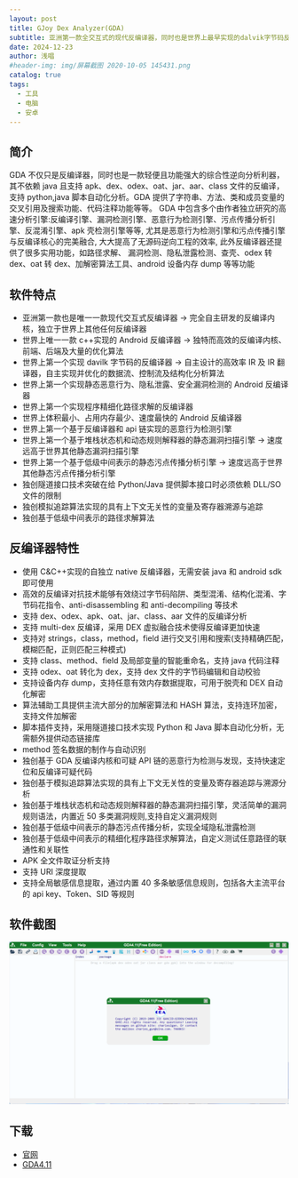 ```yaml
---
layout: post
title: GJoy Dex Analyzer(GDA)
subtitle: 亚洲第一款全交互式的现代反编译器，同时也是世界上最早实现的dalvik字节码反编译器。
date: 2024-12-23
author: 浅唱
#header-img: img/屏幕截图 2020-10-05 145431.png
catalog: true
tags:
  - 工具
  - 电脑
  - 安卓
---
```


## 简介

GDA 不仅只是反编译器，同时也是一款轻便且功能强大的综合性逆向分析利器，其不依赖 java 且支持 apk、dex、odex、oat、jar、aar、class 文件的反编译， 支持 python,java 脚本自动化分析。GDA 提供了字符串、方法、类和成员变量的交叉引用及搜索功能、代码注释功能等等。 GDA 中包含多个由作者独立研究的高速分析引擎:反编译引擎、漏洞检测引擎、恶意行为检测引擎、污点传播分析引擎、反混淆引擎、apk 壳检测引擎等等, 尤其是恶意行为检测引擎和污点传播引擎与反编译核心的完美融合, 大大提高了无源码逆向工程的效率, 此外反编译器还提供了很多实用功能，如路径求解、 漏洞检测、隐私泄露检测、查壳、odex 转 dex、oat 转 dex、加解密算法工具、android 设备内存 dump 等等功能

## 软件特点

- 亚洲第一款也是唯一一款现代交互式反编译器 → 完全自主研发的反编译内核，独立于世界上其他任何反编译器
- 世界上唯一一款 c++实现的 Android 反编译器 → 独特而高效的反编译内核、前端、后端及大量的优化算法
- 世界上第一个实现 davilk 字节码的反编译器 → 自主设计的高效率 IR 及 IR 翻译器，自主实现并优化的数据流、控制流及结构化分析算法
- 世界上第一个实现静态恶意行为、隐私泄露、安全漏洞检测的 Android 反编译器
- 世界上第一个实现程序精细化路径求解的反编译器
- 世界上体积最小、占用内存最少、速度最快的 Android 反编译器
- 世界上第一个基于反编译器和 api 链实现的恶意行为检测引擎
- 世界上第一个基于堆栈状态机和动态规则解释器的静态漏洞扫描引擎 → 速度远高于世界其他静态漏洞扫描引擎
- 世界上第一个基于低级中间表示的静态污点传播分析引擎 → 速度远高于世界其他静态污点传播分析引擎
- 独创隧道接口技术突破在给 Python/Java 提供脚本接口时必须依赖 DLL/SO 文件的限制
- 独创模拟追踪算法实现的具有上下文无关性的变量及寄存器溯源与追踪
- 独创基于低级中间表示的路径求解算法

## 反编译器特性

- 使用 C&C++实现的自独立 native 反编译器，无需安装 java 和 android sdk 即可使用
- 高效的反编译对抗技术能够有效绕过字节码陷阱、类型混淆、结构化混淆、字节码花指令、anti-disassembling 和 anti-decompiling 等技术
- 支持 dex、odex、apk、oat、jar、class、aar 文件的反编译分析
- 支持 multi-dex 反编译，采用 DEX 虚拟融合技术使得反编译更加快速
- 支持对 strings，class，method，field 进行交叉引用和搜索(支持精确匹配，模糊匹配，正则匹配三种模式)
- 支持 class、method、field 及局部变量的智能重命名，支持 java 代码注释
- 支持 odex、oat 转化为 dex，支持 dex 文件的字节码编辑和自动校验
- 支持设备内存 dump，支持任意有效内存数据提取，可用于脱壳和 DEX 自动化解密
- 算法辅助工具提供主流大部分的加解密算法和 HASH 算法，支持连环加密，支持文件加解密
- 脚本插件支持，采用隧道接口技术实现 Python 和 Java 脚本自动化分析，无需额外提供动态链接库
- method 签名数据的制作与自动识别
- 独创基于 GDA 反编译内核和可疑 API 链的恶意行为检测与发现，支持快速定位和反编译可疑代码
- 独创基于模拟追踪算法实现的具有上下文无关性的变量及寄存器追踪与溯源分析
- 独创基于堆栈状态机和动态规则解释器的静态漏洞扫描引擎，灵活简单的漏洞规则语法，内置近 50 多类漏洞规则,支持自定义漏洞规则
- 独创基于低级中间表示的静态污点传播分析，实现全域隐私泄露检测
- 独创基于低级中间表示的精细化程序路径求解算法，自定义测试任意路径的联通性和关联性
- APK 全文件取证分析支持
- 支持 URI 深度提取
- 支持全局敏感信息提取，通过内置 40 多条敏感信息规则，包括各大主流平台的 api key、Token、SID 等规则

## 软件截图

![](/img/2024-12-23-16-36-00.png)

## 下载

- [官网](http://www.gda.wiki:9090/index.php)
- [GDA4.11](http://www.gda.wiki:9090/down/GDA4.11.zip)
